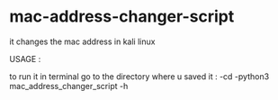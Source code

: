 # mac-address-changer-script
it changes the mac address in kali linux 

USAGE :


to run it in terminal go to the directory where u saved it : 
-cd 
-python3 mac_address_changer_script -h
